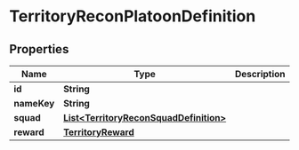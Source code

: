 

# TerritoryReconPlatoonDefinition


## Properties

| Name | Type | Description | Notes |
|------------ | ------------- | ------------- | -------------|
|**id** | **String** |  |  [optional] |
|**nameKey** | **String** |  |  [optional] |
|**squad** | [**List&lt;TerritoryReconSquadDefinition&gt;**](TerritoryReconSquadDefinition.md) |  |  [optional] |
|**reward** | [**TerritoryReward**](TerritoryReward.md) |  |  [optional] |



